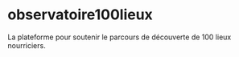 # observatoire100lieux
La plateforme pour soutenir le parcours de découverte de 100 lieux nourriciers.
